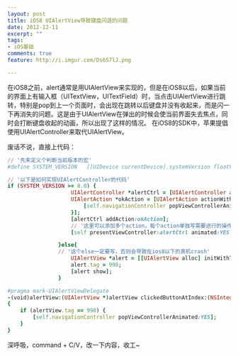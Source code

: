 ```yaml
---
layout: post
title: iOS8 UIAlertView导致键盘闪退的问题
date: 2012-12-11
excerpt: ""
tags: 
- iOS基础
comments: true
feature: http://i.imgur.com/Ds6S7lJ.png

---
```





在iOS8之前，alert通常是用UIAlertView来实现的，但是在iOS8以后，如果当前的界面上有输入框（UITextView，UITextField）时，当点击UIAlertView进行跳转，特别是pop到上一个页面时，会出现在跳转以后键盘并没有收起来，而是闪一下再消失的问题。这是由于UIAlertView在弹出的时候会使当前界面失去焦点，同时会打断键盘收起的动画，所以出现了这样的情况。
在iOS8的SDK中，苹果提倡使用UIAlertController来取代UIAlertView。

废话不说，直接上代码：

~~~ruby
// '先来定义个判断当前版本的宏'
#define SYSTEM_VERSION   [[UIDevice currentDevice].systemVersion floatValue]

// '以下是如何实现UIAlertController的代码'
if (SYSTEM_VERSION >= 8.0) {
                    UIAlertController *alertCtrl = [UIAlertController alertControllerWithTitle:@"警告标题" message:@"警告内容" preferredStyle:UIAlertControllerStyleAlert];
                    UIAlertAction *okAction = [UIAlertAction actionWithTitle:@"确定" style:UIAlertActionStyleDefault handler:^(UIAlertAction *action) {
                        [self.navigationController popViewControllerAnimated:YES];
                    }];
                    [alertCtrl addAction:okAction];
                    // '这里可以添加多个action，每个action单独写需要进行的操作'
                    [self presentViewController:alertCtrl animated:YES completion:nil];

                }else{
                // '这个else一定要写，否则会导致在ios8以下的真机crash'
                    UIAlertView *alert = [[UIAlertView alloc] initWithTitle:@"赎回成功" message:nil delegate:self cancelButtonTitle:nil otherButtonTitles:@"确定", nil];
                    alert.tag = 998;
                    [alert show];
                }

#pragma mark-UIAlertViewDelegate
-(void)alertView:(UIAlertView *)alertView clickedButtonAtIndex:(NSInteger)buttonIndex
{
    if (alertView.tag == 998) {
        [self.navigationController popViewControllerAnimated:YES];
    }
}
~~~

深呼吸，command + C/V，改一下内容，收工~
    
    